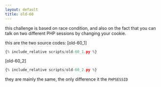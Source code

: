 ```yaml
---
layout: default
title: old-60
---
```




this challenge is based on race condition, and also on the fact that you can talk on two different PHP sessions by changing your cookie.

this are the two source codes:
[old-60_1]
```scripts/old-60_1.py
{% include_relative scripts/old-60_1.py %}
```

[old-60_2]
```scripts/old-60_2.py
{% include_relative scripts/old-60_2.py %}
```


they are mainly the same, the only difference it the `PHPSESSID`
